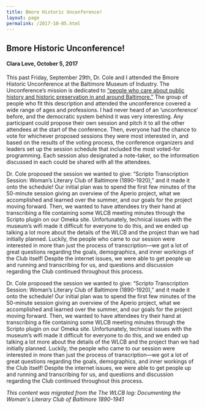 ```yaml
---
title: Bmore Historic Unconference!
layout: page
permalink: /2017-10-05.html
---
```

<style>
    .container{
        font-size:1.4em;
    }
</style>

## Bmore Historic Unconference!
#### Clara Love, October 5, 2017

This past Friday, September 29th, Dr. Cole and I attended the Bmore Historic Unconference at the Baltimore Museum of Industry. The Unconference’s mission is dedicated to [“people who care about public history and historic preservation in and around Baltimore.”](http://bmorehistoric.org/) The group of people who fit this description and attended the unconference covered a wide range of ages and professions. I had never heard of an ‘unconference’ before, and the democratic system behind it was very interesting. Any participant could propose their own session and pitch it to all the other attendees at the start of the conference. Then, everyone had the chance to vote for whichever proposed sessions they were most interested in, and based on the results of the voting process, the conference organizers and leaders set up the session schedule that included the most voted-for programming. Each session also designated a note-taker, so the information discussed in each could be shared with all the attendees.

Dr. Cole proposed the session we wanted to give: “Scripto Transcription Session: Woman’s Literary Club of Baltimore (1890-1920),” and it made it onto the schedule! Our initial plan was to spend the first few minutes of the 50-minute session giving an overview of the Aperio project, what we accomplished and learned over the summer, and our goals for the project moving forward. Then, we wanted to have attendees try their hand at transcribing a file containing some WLCB meeting minutes through the Scripto plugin on our Omeka site. Unfortunately, technical issues with the museum’s wifi made it difficult for everyone to do this, and we ended up talking a lot more about the details of the WLCB and the project than we had initially planned. Luckily, the people who came to our session were interested in more than just the process of transcription—we got a lot of great questions regarding the goals, demographics, and inner workings of the Club itself! Despite the internet issues, we were able to get people up and running and transcribing for us, and questions and discussion regarding the Club continued throughout this process.

Dr. Cole proposed the session we wanted to give: “Scripto Transcription Session: Woman’s Literary Club of Baltimore (1890-1920),” and it made it onto the schedule! Our initial plan was to spend the first few minutes of the 50-minute session giving an overview of the Aperio project, what we accomplished and learned over the summer, and our goals for the project moving forward. Then, we wanted to have attendees try their hand at transcribing a file containing some WLCB meeting minutes through the Scripto plugin on our Omeka site. Unfortunately, technical issues with the museum’s wifi made it difficult for everyone to do this, and we ended up talking a lot more about the details of the WLCB and the project than we had initially planned. Luckily, the people who came to our session were interested in more than just the process of transcription—we got a lot of great questions regarding the goals, demographics, and inner workings of the Club itself! Despite the internet issues, we were able to get people up and running and transcribing for us, and questions and discussion regarding the Club continued throughout this process.

*This content was migrated from the The WLCB log: Documenting the Woman's Literary Club of Baltimore 1890-1941*